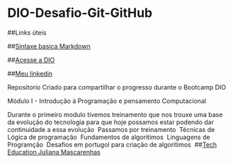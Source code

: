 # DIO-Desafio-Git-GitHub

##Links úteis

##[Sintaxe basica Markdown](https://www.markdownguide.org/)

##[Acesse a DIO](https://www.dio.me/)

##[Meu linkedin](https://www.linkedin.com/in/diego-rodrigues-lima1989/)


Repositorio Criado para compartilhar o progresso durante o Bootcamp DIO


Módulo I - Introdução à Programação e pensamento Computacional

Durante o primeiro modulo tivemos treinamento que nos trouxe uma base da evolução do tecnologia para que hoje possamos estar podendo dar continuidade a essa evolução&nbsp;
Passamos por treinamento&nbsp;
	Técnicas de Lógica de programação&nbsp;
	Fundamentos de algoritimos&nbsp;
	Linguagens de Programção&nbsp;
	Desafios em portugol para criação de algoritimos&nbsp;
##[Tech Education Juliana Mascarenhas](https://www.linkedin.com/in/juliana-mascarenhas-ds/)



